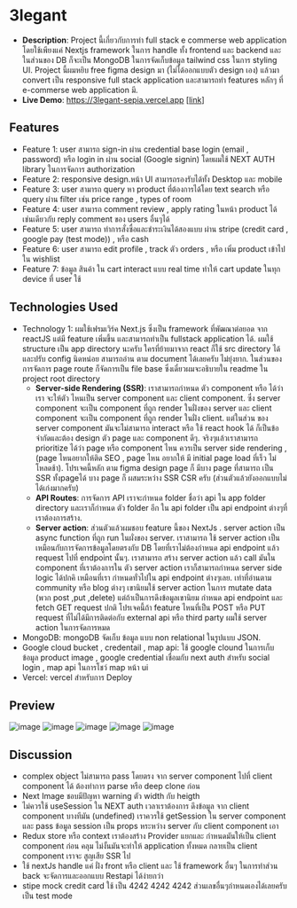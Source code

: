 # 3legant

- **Description**: Project นี้เกี่ยวกับการทำ full stack e commerse web application โดยใช้เพียงแค่ Nextjs framework ในการ handle ทั้ง frontend และ backend และในส่วนของ DB ก็จะเป็น MongoDB ในการจัดเก็บข้อมูล tailwind css ในการ styling UI. Project นี้ผมหยิบ free figma design มา (ไม่ได้ออกแบบตัว design เอง) แล้วมา convert เป็น responsive full stack application และสามารถทำ features หลักๆ ที่ e-commerse web application มี. 
- **Live Demo**: https://3legant-sepia.vercel.app [[link](https://3legant-sepia.vercel.app)]

## Features

- Feature 1: user สามารถ sign-in ผ่าน credential base login (email , password) หรือ login in ผ่าน social (Google signin) โดยผมใช้ NEXT AUTH library ในการจัดการ authorization 
- Feature 2: responsive design.หน้า UI สามารถรองรับได้ทั้ง Desktop และ mobile 
- Feature 3: user สามารถ query หา product ที่ต้องการได้โดย text search หรือ query ผ่าน filter เช่น price range , types of room
- Feature 4: user สามารถ comment review , apply rating ในหน้า product ได้ เช่นเดียวกับ reply comment ของ users อื่นๆได้
- Feature 5: user สามารถ ทำการสั่งซื่อและชำระเงินได้สองแบบ ผ่าน stripe (credit card , google pay (test mode)) , หรือ cash
- Feature 6: user สามารถ edit profile , track ตัว orders , หรือ เพิ่ม product เข้าไปใน wishlist
- Feature 7: ข้อมูล สินค้า ใน cart interact แบบ real time ทำให้ cart update ในทุก device ที่ user ใช้

## Technologies Used

- Technology 1: ผมใช้เฟรมเวิร์ค Next.js ซึ่งเป็น framework ที่พัฒณาต่อยอด จาก reactJS แต่มี feature เพิ่มขึ้น และสามารถทำเป็น fullstack application ได้. ผมใช้ structure เป็น app directory นะครับ ใครที่ย้ายมาจาก react ก็ใช้ src directory ได้ และปรับ config นิดหน่อย สามารถอ่าน ตาม document ได้เลยครับ ไม่ยุ่งยาก. ในส่วนของการจัดการ page route ก็จัดการเป็น file base ซึ่งเดี๋ยวผมจะอธิบายใน readme ใน project root directory 
  - **Server-side Rendering (SSR)**: เราสามารถกำหนด ตัว component หรือ ได้ว่าเรา จะให้ตัว ไหนเป็น server component และ client component. ซึ่ง server component จะเป็น component ที่ถูก render ในฝั่งของ server และ client component จะเป็น component ที่ถูก render ในฝั่ง client. แต่ในส่วน ของ server component มันจะไม่สามารถ interact หรือ ใช้ react hook ได้ ก็เป็นข้อจำกัดและต้อง design ตัว page และ component ดีๆ. จริงๆแล้วเราสามารถ prioritize ได้ว่า page หรือ component ไหน ควรเป็น server side rendering , (page ไหนอยากให้ติด SEO , page ไหน อยากให้ มี initial page load ที่เร็ว ไม่โหลดช้า). โปรเจคนี้หลัก ตาม figma design page ก็ มีบาง page ที่สามารถ เป็น SSR ทั้งpageได้ บาง page ก็ ผสมระหว่าง SSR CSR ครับ (ส่วนตัวแล้วยังออกแบบไม่ได้เก่งมากครับ)
  - **API Routes**: การจัดการ API เราจะกำหนด folder ชื่อว่า api ใน app folder directory และเราก็กำหนด ตัว folder อีก ใน api folder เป็น api endpoint ต่างๆที่เราต้องการสร้าง. 
  - **Server action**: ส่วนตัวแล้วผมชอบ feature นี้ของ NextJs . server action เป็น async function ที่ถูก run ในผั่งของ server. เราสามารถ ใช้ server action เป็นเหมือนกับการจัดการข้อมูลโดยตรงกับ DB โดยที่เราไม่ต้องกำหนด api endpoint แล้ว request ไปที่ endpoint นั้นๆ. เราสามารถ สร้าง server action แล้ว call มันใน component ที่เราต้องการใน ตัว server action เราก็สามารถกำหนด server side logic ได้ปกคิ เหมือนที่เรา กำหนดทั่วไปใน api endpoint ต่างๆเลย. เท่าที่อ่านตาม community หรือ blog ต่างๆ เขานิยมใช้ server action ในการ mutate data (พวก post ,put ,delete) แต่ถ้าเป็นการดึงข้อมูลเขานิยม กำหนด api endpoint และ fetch GET request ปกติ โปรเจคนี้ถ้า feature ไหนที่เป็น POST หรือ PUT request ที่ไม่ได้มีการติดต่อกับ external api หรือ third party ผมใช้ server action ในการจัดการหมด 
- MongoDB: mongoDB จัดเก็บ ข้อมูล แบบ non relational ในรูปแบบ JSON.
- Google cloud bucket  , credentail , map api: ใช้ google clound ในการเก็บข้อมูล product image , google credential เชื่อมกับ next auth สำหรับ social login , map api ในการโชว์ map หน้า ui
- Vercel: vercel สำหรับการ Deploy

## Preview
![image](https://github.com/user-attachments/assets/9e57022a-252f-4284-b32a-6b0be05fe993)
![image](https://github.com/user-attachments/assets/e7cb4139-4b0d-4c49-9a19-19fb14cc6bc5)
![image](https://github.com/user-attachments/assets/395d7057-2a6b-405d-b216-a18bd377cab4)
![image](https://github.com/user-attachments/assets/7e3b9e52-dc21-4e05-9cc4-11091a610f09)
![image](https://github.com/user-attachments/assets/a2443899-7785-4a7e-9159-46be9c4d9990)




## Discussion
- complex object ไม่สามารถ pass โดยตรง จาก server component ไปที่ client component ได้ ต้องทำการ parse หรือ deep clone ก่อน
- Next Image ชอบมีปัญหา warning ตัว width กับ heigth
- ไม่ควรใช้ useSession ใน NEXT auth เวลาเราต้องการ ดึงข้อมูล จาก client component บางทีมัน (undefined) เราควรใช้ getSession ใน server component และ pass ข้อมูล session เป็น props หระหว่าง server กับ client component เอา
- Redux store หรือ context เราต้องสร้าง Provider แยกและ กำหนดมันให้เป็น client component ก่อน คลุม ไม่งั้นมันจะทำให้ application ทั้งหมด กลายเป็น client component เราจะ สูญเสีย SSR ไป
- ใช้ nextJs handle แค่ ฝั่ง front หรือ client และ ใช้ framework อื่นๆ ในการทำส่วน back จะจัดการและออกแบบ Restapi ได้ง่ายกว่า
- stipe mock credit card ใช้ เป็น 4242 4242 4242 ส่วนเลขอื่นๆกำหนดเองได้เลยครับ เป็น test mode 

